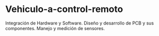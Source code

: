 # Vehiculo-a-control-remoto
Integración de Hardware y Software. Diseño y desarrollo de PCB y sus componentes. Manejo y medición de sensores.
